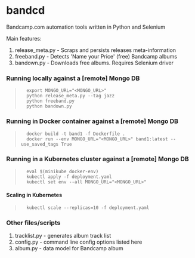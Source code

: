 # bandcd
Bandcamp.com automation tools written in Python and Selenium

Main features:

1. release_meta.py - Scraps and persists releases meta-information  
2. freeband.py - Detects 'Name your Price' (free) Bandcamp albums
3. bandown.py - Downloads free albums. Requires Selenium driver

### Running locally against a [remote] Mongo DB
>       export MONGO_URL="<MONGO_URL>"
>       python release_meta.py --tag jazz
>       python freeband.py
>       python bandown.py

### Running in Docker container against a [remote] Mongo DB
>       docker build -t band1 -f Dockerfile .
>       docker run --env MONGO_URL="<MONGO_URL>" band1:latest --use_saved_tags True

### Running in a Kubernetes cluster against a [remote] Mongo DB
>       eval $(minikube docker-env)
>       kubectl apply -f deployment.yaml
>       kubectl set env --all MONGO_URL="<MONGO_URL>"

#### Scaling in Kubernetes
>       kubectl scale --replicas=10 -f deployment.yaml


### Other files/scripts

1. tracklist.py - generates album track list
2. config.py - command line config options listed here
2. album.py - data model for Bandcamp album
